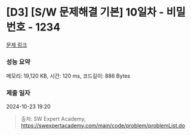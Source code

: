 # [D3] [S/W 문제해결 기본] 10일차 - 비밀번호 - 1234 

[문제 링크](https://swexpertacademy.com/main/code/problem/problemDetail.do?contestProbId=AV14_DEKAJcCFAYD) 

### 성능 요약

메모리: 19,120 KB, 시간: 120 ms, 코드길이: 886 Bytes

### 제출 일자

2024-10-23 19:20



> 출처: SW Expert Academy, https://swexpertacademy.com/main/code/problem/problemList.do